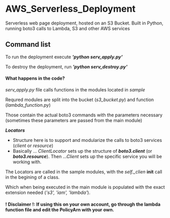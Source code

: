 # AWS_Serverless_Deployment
Serverless web page deployment, hosted on an S3 Bucket. Built in Python, running boto3 calls to Lambda, S3 and other AWS services

## Command list
To run the deployment execute **_'python serv_apply.py'_**

To destroy the deployment, run **_'python serv_destroy.py'_**

#### What happens in the code?
_serv_apply.py_ file calls functions in the modules located in _sample_

Requred modules are split into the bucket (_s3_bucket.py_) and function (_lambda_function.py_)

Those contain the actual boto3 commands with the parameters necessary (sometimes these parameters are passed from the main module)

**_Locators_** 
* Structure here is to support and modularize the calls to boto3 services (_client_ or _resource_)
* Basically ... _ClientLocator_ sets up the structure of **_boto3.client_** (or **_boto3.resource_**). Then _...Client_ sets up the specific service you will be working with.

The Locators are called in the sample modules, with the *self._clien* __init__ call in the begining of a class.

Which when being executed in the main module is populated with the exact extension needed (_'s3', 'iam', 'lambda'_).


#### ! Disclaimer !: If using this on your own account, go through the lambda function file and edit the PolicyArn with your own.
